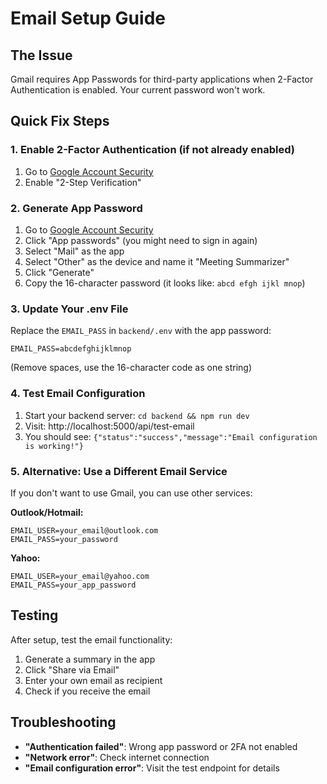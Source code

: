 # Email Setup Guide

## The Issue

Gmail requires App Passwords for third-party applications when 2-Factor Authentication is enabled. Your current password won't work.

## Quick Fix Steps

### 1. Enable 2-Factor Authentication (if not already enabled)

1. Go to [Google Account Security](https://myaccount.google.com/security)
2. Enable "2-Step Verification"

### 2. Generate App Password

1. Go to [Google Account Security](https://myaccount.google.com/security)
2. Click "App passwords" (you might need to sign in again)
3. Select "Mail" as the app
4. Select "Other" as the device and name it "Meeting Summarizer"
5. Click "Generate"
6. Copy the 16-character password (it looks like: `abcd efgh ijkl mnop`)

### 3. Update Your .env File

Replace the `EMAIL_PASS` in `backend/.env` with the app password:

```env
EMAIL_PASS=abcdefghijklmnop
```

(Remove spaces, use the 16-character code as one string)

### 4. Test Email Configuration

1. Start your backend server: `cd backend && npm run dev`
2. Visit: http://localhost:5000/api/test-email
3. You should see: `{"status":"success","message":"Email configuration is working!"}`

### 5. Alternative: Use a Different Email Service

If you don't want to use Gmail, you can use other services:

**Outlook/Hotmail:**

```env
EMAIL_USER=your_email@outlook.com
EMAIL_PASS=your_password
```

**Yahoo:**

```env
EMAIL_USER=your_email@yahoo.com
EMAIL_PASS=your_app_password
```

## Testing

After setup, test the email functionality:

1. Generate a summary in the app
2. Click "Share via Email"
3. Enter your own email as recipient
4. Check if you receive the email

## Troubleshooting

- **"Authentication failed"**: Wrong app password or 2FA not enabled
- **"Network error"**: Check internet connection
- **"Email configuration error"**: Visit the test endpoint for details
